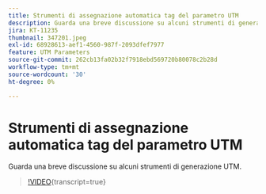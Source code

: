 ```yaml
---
title: Strumenti di assegnazione automatica tag del parametro UTM
description: Guarda una breve discussione su alcuni strumenti di generazione UTM.
jira: KT-11235
thumbnail: 347201.jpeg
exl-id: 68928613-aef1-4560-987f-2093dfef7977
feature: UTM Parameters
source-git-commit: 262cb13fa02b32f7918ebd569720b80078c2b28d
workflow-type: tm+mt
source-wordcount: '30'
ht-degree: 0%

---
```


# Strumenti di assegnazione automatica tag del parametro UTM

Guarda una breve discussione su alcuni strumenti di generazione UTM.

>[!VIDEO](https://video.tv.adobe.com/v/3422307/?learn=on&captions=ita){transcript=true}
